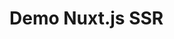 # Demo Nuxt.js SSR <style/> error
New Nuxt.js versions don't render <style/> tags in <template/> area (page/index.vue).
## 2.9.2
``` bash
cd 2.9.2
npm i
npm run build
npm start
```
Open http://localhost:3000

The rectangle is red.

## 2.11.0
``` bash
cd 2.11.0
npm i
npm run build
npm start
```
Open http://localhost:3000

The rectangle is white.